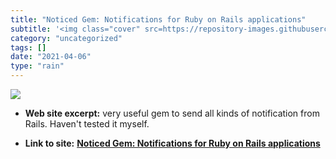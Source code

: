 ```yaml
---
title: "Noticed Gem: Notifications for Ruby on Rails applications"
subtitle: '<img class="cover" src=https://repository-images.githubusercontent.com/283022742/323eb100-28f5-11eb-...'
category: "uncategorized"
tags: []
date: "2021-04-06"
type: "rain"
---
```

<img class="cover" src=https://repository-images.githubusercontent.com/283022742/323eb100-28f5-11eb-8da5-b23d3388f432>



* **Web site excerpt:** very useful gem to send all kinds of notification from Rails. Haven't tested it myself.

* **Link to site:** **[Noticed Gem: Notifications for Ruby on Rails applications](https://github.com/excid3/noticed)**